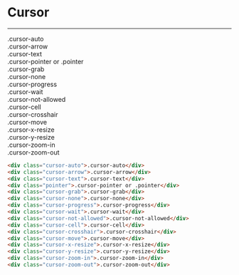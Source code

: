 # Cursor

---

<div class="flexbox y-stretch">
    <div class="mob:w-50% w-25% p-2">
        <div class="cursor-auto bg p-7 h-13">
            <div class="center">.cursor-auto</div>
        </div>
    </div>
    <div class="mob:w-50% w-25% p-2">
        <div class="cursor-arrow bg p-7 h-13">
            <div class="center">.cursor-arrow</div>
        </div>
    </div>
    <div class="mob:w-50% w-25% p-2">
        <div class="cursor-text bg p-7 h-13">
            <div class="center">.cursor-text</div>
        </div>
    </div>
    <div class="mob:w-50% w-25% p-2">
        <div class="pointer bg p-7 h-13">
            <div class="center">.cursor-pointer or .pointer</div>
        </div>
    </div>
    <div class="mob:w-50% w-25% p-2">
        <div class="cursor-grab bg p-7 h-13">
            <div class="center">.cursor-grab</div>
        </div>
    </div>
    <div class="mob:w-50% w-25% p-2">
        <div class="cursor-none bg p-7 h-13">
            <div class="center">.cursor-none</div>
        </div>
    </div>
    <div class="mob:w-50% w-25% p-2">
        <div class="cursor-progress bg p-7 h-13">
            <div class="center">.cursor-progress</div>
        </div>
    </div>
    <div class="mob:w-50% w-25% p-2">
        <div class="cursor-wait bg p-7 h-13">
            <div class="center">.cursor-wait</div>
        </div>
    </div>
    <div class="mob:w-50% w-25% p-2">
        <div class="cursor-not-allowed bg p-7 h-13">
            <div class="center">.cursor-not-allowed</div>
        </div>
    </div>
    <div class="mob:w-50% w-25% p-2">
        <div class="cursor-cell bg p-7 h-13">
            <div class="center">.cursor-cell</div>
        </div>
    </div>
    <div class="mob:w-50% w-25% p-2">
        <div class="cursor-crosshair bg p-7 h-13">
            <div class="center">.cursor-crosshair</div>
        </div>
    </div>
    <div class="mob:w-50% w-25% p-2">
        <div class="cursor-move bg p-7 h-13">
            <div class="center">.cursor-move</div>
        </div>
    </div>
    <div class="mob:w-50% w-25% p-2">
        <div class="cursor-x-resize bg p-7 h-13">
            <div class="center">.cursor-x-resize</div>
        </div>
    </div>
    <div class="mob:w-50% w-25% p-2">
        <div class="cursor-y-resize bg p-7 h-13">
            <div class="center">.cursor-y-resize</div>
        </div>
    </div>
    <div class="mob:w-50% w-25% p-2">
        <div class="cursor-zoom-in bg p-7 h-13">
            <div class="center">.cursor-zoom-in</div>
        </div>
    </div>
    <div class="mob:w-50% w-25% p-2">
        <div class="cursor-zoom-out bg p-7 h-13">
            <div class="center">.cursor-zoom-out</div>
        </div>
    </div>
</div>

```html
<div class="cursor-auto">.cursor-auto</div>
<div class="cursor-arrow">.cursor-arrow</div>
<div class="cursor-text">.cursor-text</div>
<div class="pointer">.cursor-pointer or .pointer</div>
<div class="cursor-grab">.cursor-grab</div>
<div class="cursor-none">.cursor-none</div>
<div class="cursor-progress">.cursor-progress</div>
<div class="cursor-wait">.cursor-wait</div>
<div class="cursor-not-allowed">.cursor-not-allowed</div>
<div class="cursor-cell">.cursor-cell</div>
<div class="cursor-crosshair">.cursor-crosshair</div>
<div class="cursor-move">.cursor-move</div>
<div class="cursor-x-resize">.cursor-x-resize</div>
<div class="cursor-y-resize">.cursor-y-resize</div>
<div class="cursor-zoom-in">.cursor-zoom-in</div>
<div class="cursor-zoom-out">.cursor-zoom-out</div>
```
